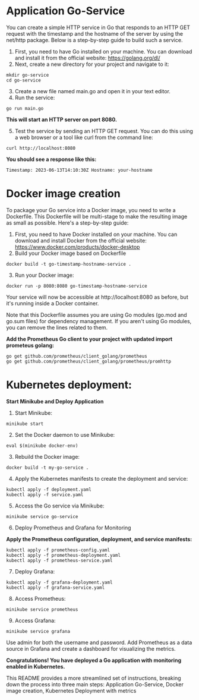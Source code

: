 # Application Go-Service

You can create a simple HTTP service in Go that responds to an HTTP GET request with the timestamp and the hostname of the server by using the net/http package. Below is a step-by-step guide to build such a service.

1. First, you need to have Go installed on your machine. You can download and install it from the official website: https://golang.org/dl/
2. Next, create a new directory for your project and navigate to it:

```
mkdir go-service
cd go-service
```

3. Create a new file named main.go and open it in your text editor.
4. Run the service:

```
go run main.go
```

**This will start an HTTP server on port 8080.**

5. Test the service by sending an HTTP GET request. You can do this using a web browser or a tool like curl from the command line:

```
curl http://localhost:8080
```

**You should see a response like this:**

`Timestamp: 2023-06-13T14:10:30Z Hostname: your-hostname`

# Docker image creation

To package your Go service into a Docker image, you need to write a Dockerfile. This Dockerfile will be multi-stage to make the resulting image as small as possible. Here's a step-by-step guide:

1. First, you need to have Docker installed on your machine. You can download and install Docker from the official website: https://www.docker.com/products/docker-desktop
2. Build your Docker image based on Dockerfile

```
docker build -t go-timestamp-hostname-service .
```

3. Run your Docker image:

```
docker run -p 8080:8080 go-timestamp-hostname-service
```

Your service will now be accessible at http://localhost:8080 as before, but it's running inside a Docker container.

Note that this Dockerfile assumes you are using Go modules (go.mod and go.sum files) for dependency management. If you aren't using Go modules, you can remove the lines related to them.

**Add the Prometheus Go client to your project with updated import prometeus golang:**

```
go get github.com/prometheus/client_golang/prometheus
go get github.com/prometheus/client_golang/prometheus/promhttp
```

# Kubernetes deployment:

**Start Minikube and Deploy Application**

1. Start Minikube:

```
minikube start
```

2. Set the Docker daemon to use Minikube:

```
eval $(minikube docker-env)
```

3. Rebuild the Docker image:

```
docker build -t my-go-service .
```

4. Apply the Kubernetes manifests to create the deployment and service:

```
kubectl apply -f deployment.yaml
kubectl apply -f service.yaml
```

5. Access the Go service via Minikube:

```
minikube service go-service
```

6. Deploy Prometheus and Grafana for Monitoring

**Apply the Prometheus configuration, deployment, and service manifests:**

```
kubectl apply -f prometheus-config.yaml
kubectl apply -f prometheus-deployment.yaml
kubectl apply -f prometheus-service.yaml
```

7. Deploy Grafana:

```
kubectl apply -f grafana-deployment.yaml
kubectl apply -f grafana-service.yaml
```

8. Access Prometheus: 

```
minikube service prometheus
```

9. Access Grafana:

```
minikube service grafana
```
Use admin for both the username and password. Add Prometheus as a data source in Grafana and create a dashboard for visualizing the metrics.

**Congratulations! You have deployed a Go application with monitoring enabled in Kubernetes.**

This README provides a more streamlined set of instructions, breaking down the process into three main steps: Application Go-Service, Docker image creation, Kubernetes Deployment with metrics
